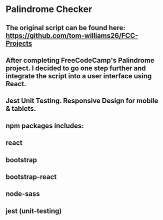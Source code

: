 # Palindrome Checker

## The original script can be found here: https://github.com/tom-williams26/FCC-Projects

## After completing FreeCodeCamp's Palindrome project. I decided to go one step further and integrate the script into a user interface using React.

## Jest Unit Testing. Responsive Design for mobile & tablets.

## npm packages includes:

## react

## bootstrap

## bootstrap-react

## node-sass

## jest (unit-testing)
